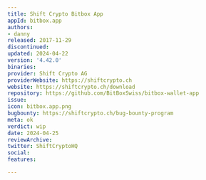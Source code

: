 ```yaml
---
title: Shift Crypto Bitbox App
appId: bitbox.app
authors:
- danny
released: 2017-11-29
discontinued: 
updated: 2024-04-22
version: '4.42.0'
binaries: 
provider: Shift Crypto AG
providerWebsite: https://shiftcrypto.ch
website: https://shiftcrypto.ch/download
repository: https://github.com/BitBoxSwiss/bitbox-wallet-app
issue: 
icon: bitbox.app.png
bugbounty: https://shiftcrypto.ch/bug-bounty-program
meta: ok
verdict: wip
date: 2024-04-25
reviewArchive: 
twitter: ShiftCryptoHQ
social: 
features: 

---
```


